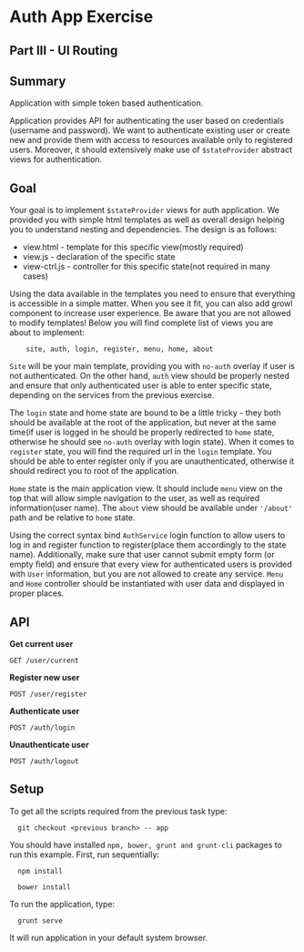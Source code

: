 # Auth App Exercise
## Part III - UI Routing

## Summary
Application with simple token based authentication.

Application provides API for authenticating the user based on credentials (username and password). 
We want to authenticate existing user or create new and provide them with access to resources available
only to registered users. Moreover, it should extensively make use of `$stateProvider` abstract views
for authentication.

## Goal

Your goal is to implement `$stateProvider` views for auth application. We provided you with simple
html templates as well as overall design helping you to understand nesting and dependencies. The design is
as follows:

  - view.html       - template for this specific view(mostly required)
  - view.js         - declaration of the specific state
  - view-ctrl.js    - controller for this specific state(not required in many cases)
  
Using the data available in the templates you need to ensure that everything is accessible in a simple
matter. When you see it fit, you can also add growl component to increase user experience. Be aware that you are not 
allowed to modify templates! Below you will find complete list of views you are about to implement:

```
    site, auth, login, register, menu, home, about
```

`Site` will be your main template, providing you with `no-auth` overlay if user is not authenticated.
On the other hand, `auth` view should be properly nested and ensure that only authenticated user is able
to enter specific state, depending on the services from the previous exercise.

The `login` state and home state are bound to be a little tricky - they both should be available at the
root of the application, but never at the same time(if user is logged in he should be properly redirected
to `home` state, otherwise he should see `no-auth` overlay with login state). When it comes to `register`
state, you will find the required url in the `login` template. You should be able to enter register only 
if you are unauthenticated, otherwise it should redirect you to root of the application. 

`Home` state is the main application view. It should include `menu` view on the top that will allow
simple navigation to the user, as well as required information(user name). The `about` view should be 
available under `'/about'` path and be relative to `home` state.

Using the correct syntax bind `AuthService` login function to allow users to log in and register function
to register(place them accordingly to the state name). Additionally, make sure that user cannot submit empty form
(or empty field) and ensure that every view for authenticated users is provided with `User` information, but you 
are not allowed to create any service. `Menu` and `Home` controller should be instantiated with user data and 
displayed in proper places.


## API

**Get current user**

`GET /user/current`

**Register new user**

`POST /user/register`

**Authenticate user**

`POST /auth/login`

**Unauthenticate user**

`POST /auth/logout`

## Setup

To get all the scripts required from the previous task type:

```
  git checkout <previous branch> -- app
```

You should have installed `npm, bower, grunt and grunt-cli` packages to run this example.
First, run sequentially:

```
  npm install
```
```
  bower install
```

To run the application, type:

```
  grunt serve
```

It will run application in your default system browser.

